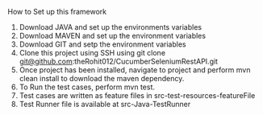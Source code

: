 How to Set up this framework
1. Download JAVA and set up the environments variables
2. Download MAVEN and set up the environment variables
3. Download GIT and setp the environment variables
4. Clone this project using SSH using git clone git@github.com:theRohit012/CucumberSeleniumRestAPI.git
5. Once project has been installed, navigate to project and perform mvn clean install to download the maven dependency.
6. To Run the test cases, perform mvn test.
7. Test cases are written as feature files in src-test-resources-featureFile
8. Test Runner file is available at src-Java-TestRunner
